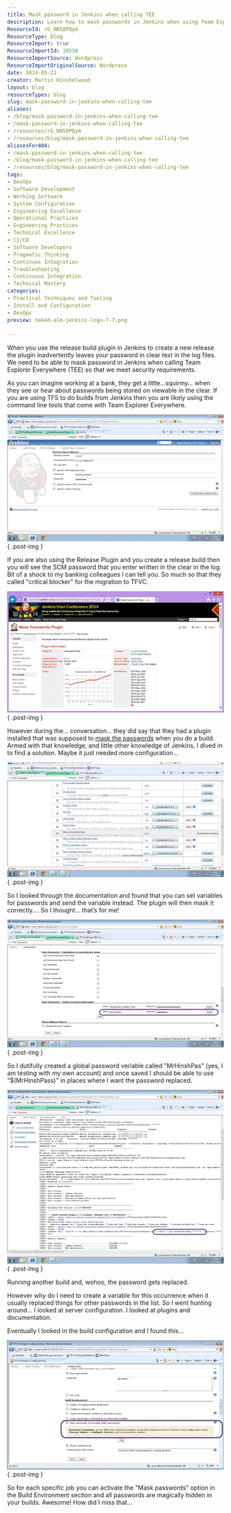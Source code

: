 ```yaml
---
title: Mask password in Jenkins when calling TEE
description: Learn how to mask passwords in Jenkins when using Team Explorer Everywhere to enhance security and prevent sensitive data exposure in your build logs.
ResourceId: rG_NN58PQym
ResourceType: blog
ResourceImport: true
ResourceImportId: 10538
ResourceImportSource: Wordpress
ResourceImportOriginalSource: Wordpress
date: 2014-05-21
creator: Martin Hinshelwood
layout: blog
resourceTypes: blog
slug: mask-password-in-jenkins-when-calling-tee
aliases:
- /blog/mask-password-in-jenkins-when-calling-tee
- /mask-password-in-jenkins-when-calling-tee
- /resources/rG_NN58PQym
- /resources/blog/mask-password-in-jenkins-when-calling-tee
aliasesFor404:
- /mask-password-in-jenkins-when-calling-tee
- /blog/mask-password-in-jenkins-when-calling-tee
- /resources/blog/mask-password-in-jenkins-when-calling-tee
tags:
- DevOps
- Software Development
- Working Software
- System Configuration
- Engineering Excellence
- Operational Practices
- Engineering Practices
- Technical Excellence
- CI/CD
- Software Developers
- Pragmatic Thinking
- Continuos Integration
- Troubleshooting
- Continuous Integration
- Technical Mastery
categories:
- Practical Techniques and Tooling
- Install and Configuration
- DevOps
preview: naked-alm-jenkins-logo-7-7.png

---
```

When you use the release build plugin in Jenkins to create a new release the plugin inadvertently leaves your password in clear text in the log files. We need to be able to mask password in Jenkins when calling Team Explorer Everywhere (TEE) so that we meet security requirements.

As you can imagine working at a bank, they get a little…squirmy… when they see or hear about passwords being stored on viewable in the clear. If you are using TFS to do builds from Jenkins then you are likely using the command line tools that come with Team Explorer Everywhere.

![clip_image001](images/clip_image001-1-1.png "clip_image001")
{ .post-img }

If you are also using the Release Plugin and you create a release build then you will see the SCM password that you enter written in the clear in the log. Bit of a shock to my banking colleagues I can tell you. So much so that they called "critical blocker" for the migration to TFVC.

![clip_image002](images/clip_image002-2-2.png "clip_image002")
{ .post-img }

However during the… conversation… they did say that they had a plugin installed that was supposed to [mask the passwords](https://wiki.jenkins-ci.org/display/JENKINS/Mask+Passwords+Plugin) when you do a build. Armed with that knowledge, and little other knowledge of Jenkins, I dived in to find a solution. Maybe it just needed more configuration…

![clip_image003](images/clip_image003-3-3.png "clip_image003")
{ .post-img }

So I looked through the documentation and found that you can set variables for passwords and send the variable instead. The plugin will then mask it correctly…. So I thought… that’s for me!

![clip_image004](images/clip_image004-4-4.png "clip_image004")
{ .post-img }

So I dutifully created a global password veriable called "MrHinshPas" (yes, I am testing with my own account) and once saved I should be able to use "$(MrHinshPass)" in places where I want the password replaced.

![clip_image005](images/clip_image005-5-5.png "clip_image005")
{ .post-img }

Running another build and, wohoo, the password gets replaced.

However why do I need to create a variable for this occurrence when it usually replaced things for other passwords in the list. So I went hunting around… I looked at server configuration. I looked at plugins and documentation.

Eventually I looked in the build configuration and I found this…

![clip_image006](images/clip_image006-6-6.png "clip_image006")
{ .post-img }

So for each specific job you can activate the "Mask passwords" option in the Build Environment section and all passwords are magically hidden in your builds. Awesome! How did I miss that…

